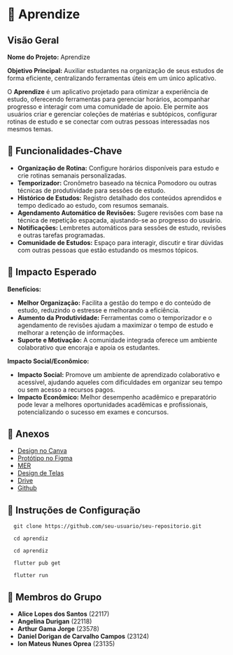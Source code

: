 # 🧠 Aprendize

## Visão Geral

**Nome do Projeto:** Aprendize

**Objetivo Principal:** Auxiliar estudantes na organização de seus estudos de forma eficiente, centralizando ferramentas úteis em um único aplicativo.

O **Aprendize** é um aplicativo projetado para otimizar a experiência de estudo, oferecendo ferramentas para gerenciar horários, acompanhar progresso e interagir com uma comunidade de apoio. Ele permite aos usuários criar e gerenciar coleções de matérias e subtópicos, configurar rotinas de estudo e se conectar com outras pessoas interessadas nos mesmos temas.

## 🎯 Funcionalidades-Chave

- **Organização de Rotina:** Configure horários disponíveis para estudo e crie rotinas semanais personalizadas.
- **Temporizador:** Cronômetro baseado na técnica Pomodoro ou outras técnicas de produtividade para sessões de estudo.
- **Histórico de Estudos:** Registro detalhado dos conteúdos aprendidos e tempo dedicado ao estudo, com resumos semanais.
- **Agendamento Automático de Revisões:** Sugere revisões com base na técnica de repetição espaçada, ajustando-se ao progresso do usuário.
- **Notificações:** Lembretes automáticos para sessões de estudo, revisões e outras tarefas programadas.
- **Comunidade de Estudos:** Espaço para interagir, discutir e tirar dúvidas com outras pessoas que estão estudando os mesmos tópicos.

## 🌟 Impacto Esperado

**Benefícios:**

- **Melhor Organização:** Facilita a gestão do tempo e do conteúdo de estudo, reduzindo o estresse e melhorando a eficiência.
- **Aumento da Produtividade:** Ferramentas como o temporizador e o agendamento de revisões ajudam a maximizar o tempo de estudo e melhorar a retenção de informações.
- **Suporte e Motivação:** A comunidade integrada oferece um ambiente colaborativo que encoraja e apoia os estudantes.

**Impacto Social/Econômico:**

- **Impacto Social:** Promove um ambiente de aprendizado colaborativo e acessível, ajudando aqueles com dificuldades em organizar seu tempo ou sem acesso a recursos pagos.
- **Impacto Econômico:** Melhor desempenho acadêmico e preparatório pode levar a melhores oportunidades acadêmicas e profissionais, potencializando o sucesso em exames e concursos.

## 📁 Anexos

- [Design no Canva](link-para-design-canva)
- [Protótipo no Figma](link-para-prototipo-figma)
- [MER](link-para-mer)
- [Design de Telas](link-para-design-telas)
- [Drive](link-para-drive)
- [Github](link-para-repositorio-github)

## 🚀 Instruções de Configuração

```console
  git clone https://github.com/seu-usuario/seu-repositorio.git
```
```console
  cd aprendiz
```
```console
  cd aprendiz
```
```console
  flutter pub get
```
```console
  flutter run
```

## 👥 Membros do Grupo

- **Alice Lopes dos Santos** (22117)
- **Angelina Durigan** (22118)
- **Arthur Gama Jorge** (23578)
- **Daniel Dorigan de Carvalho Campos** (23124)
- **Ion Mateus Nunes Oprea** (23135)
